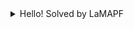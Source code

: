 <details>
<summary>Hello! Solved by LaMAPF</summary>
<br/>
<div class="image-container">
    <img style="display: none;" id="spinner" src="solution-visualisation/videos/hello.gif"/>
</div>  
</details>
